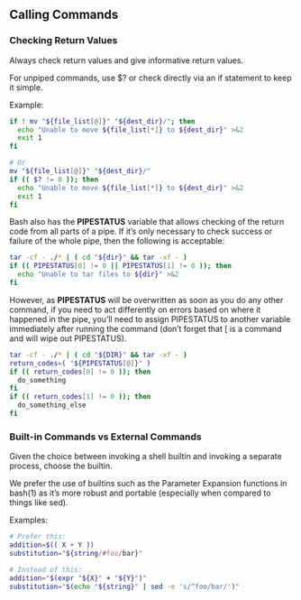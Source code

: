 ## Calling Commands

### Checking Return Values

Always check return values and give informative return values.

For unpiped commands, use $? or check directly via an if statement to keep it simple.

Example:
```bash
if ! mv "${file_list[@]}" "${dest_dir}/"; then
  echo "Unable to move ${file_list[*]} to ${dest_dir}" >&2
  exit 1
fi

# Or
mv "${file_list[@]}" "${dest_dir}/"
if (( $? != 0 )); then
  echo "Unable to move ${file_list[*]} to ${dest_dir}" >&2
  exit 1
fi
``` 
Bash also has the **PIPESTATUS** variable that allows checking of the return code from all parts of a pipe. If it’s only necessary to check success or failure of the whole pipe, then the following is acceptable:
```bash
tar -cf - ./* | ( cd "${dir}" && tar -xf - )
if (( PIPESTATUS[0] != 0 || PIPESTATUS[1] != 0 )); then
  echo "Unable to tar files to ${dir}" >&2
fi
```
However, as **PIPESTATUS** will be overwritten as soon as you do any other command, if you need to act differently on errors based on where it happened in the pipe, you’ll need to assign PIPESTATUS to another variable immediately after running the command (don’t forget that [ is a command and will wipe out PIPESTATUS).
```bash
tar -cf - ./* | ( cd "${DIR}" && tar -xf - )
return_codes=( "${PIPESTATUS[@]}" )
if (( return_codes[0] != 0 )); then
  do_something
fi
if (( return_codes[1] != 0 )); then
  do_something_else
fi
```
### Built-in Commands vs External Commands

Given the choice between invoking a shell builtin and invoking a separate process, choose the builtin.

We prefer the use of builtins such as the Parameter Expansion functions in bash(1) as it’s more robust and portable (especially when compared to things like sed).

Examples:
```bash
# Prefer this:
addition=$(( X + Y ))
substitution="${string/#foo/bar}"

# Instead of this:
addition="$(expr "${X}" + "${Y}")"
substitution="$(echo "${string}" | sed -e 's/^foo/bar/')"
```
